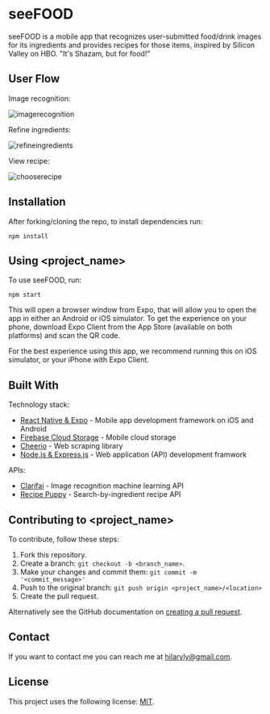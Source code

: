 # seeFOOD

seeFOOD is a mobile app that recognizes user-submitted food/drink images for its ingredients and provides recipes for those items, inspired by Silicon Valley on HBO. "It's Shazam, but for food!"

## User Flow

Image recognition:

![imagerecognition](/MyReactNative/assets/images/screenvideo1.GIF) 

Refine ingredients:

![refineingredients](/MyReactNative/assets/images/screenvideo2.GIF) 

View recipe:

![chooserecipe](/MyReactNative/assets/images/screenvideo3.GIF)

## Installation

After forking/cloning the repo, to install dependencies run:

```
npm install
```

## Using <project_name>

To use seeFOOD, run:

```
npm start
```

This will open a browser window from Expo, that will allow you to open the app in either an Android or iOS simulator. To get the experience on your phone, download Expo Client from the App Store (available on both platforms) and scan the QR code.

For the best experience using this app, we recommend running this on iOS simulator, or your iPhone with Expo Client.

## Built With

Technology stack:
* [React Native & Expo](https://expo.io/tools) - Mobile app development framework on iOS and Android
* [Firebase Cloud Storage](https://firebase.google.com/) - Mobile cloud storage
* [Cheerio](https://cheerio.js.org/) - Web scraping library
* [Node.js & Express.js](https://expressjs.com/) - Web application (API) development framwork

APIs:
* [Clarifai](https://www.clarifai.com/predict#api) - Image recognition machine learning API
* [Recipe Puppy](http://www.recipepuppy.com/about/api/) - Search-by-ingredient recipe API


## Contributing to <project_name>
<!--- If your README is long or you have some specific process or steps you want contributors to follow, consider creating a separate CONTRIBUTING.md file--->
To contribute, follow these steps:

1. Fork this repository.
2. Create a branch: `git checkout -b <branch_name>`.
3. Make your changes and commit them: `git commit -m '<commit_message>'`
4. Push to the original branch: `git push origin <project_name>/<location>`
5. Create the pull request.

Alternatively see the GitHub documentation on [creating a pull request](https://help.github.com/en/github/collaborating-with-issues-and-pull-requests/creating-a-pull-request).


## Contact

If you want to contact me you can reach me at hilaryly@gmail.com.

## License
<!--- If you're not sure which open license to use see https://choosealicense.com/--->

This project uses the following license: [MIT](./LICENSE.txt).
